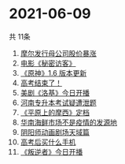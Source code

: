 # 2021-06-09
  共 11条

  <!-- BEGIN -->
  <!-- 最后更新时间:Wed Jun 09 2021 14:13:50 GMT+0000 (Coordinated Universal Time) -->
  1. [摩尔发行母公司股价暴涨](https://www.zhihu.com/search?q=摩尔庄园)
1. [电影《秘密访客》](https://www.zhihu.com/search?q=秘密访客)
1. [《原神》1.6 版本更新](https://www.zhihu.com/search?q=原神)
1. [高考结束了！](https://www.zhihu.com/search?q=高考结束)
1. [美剧《洛基》今日开播](https://www.zhihu.com/search?q=洛基)
1. [河南专升本考试疑遭泄题](https://www.zhihu.com/search?q=河南专升本)
1. [《平原上的摩西》定档](https://www.zhihu.com/search?q=平原上的摩西)
1. [华南海鲜市场不是疫情的发源地](https://www.zhihu.com/search?q=华南海鲜市场)
1. [阴阳师动画剧场天域篇](https://www.zhihu.com/search?q=阴阳师)
1. [高考后买什么手机](https://www.zhihu.com/search?q=高考后手机)
1. [《叛逆者》今日开播](https://www.zhihu.com/search?q=叛逆者)
  <!-- END -->
  